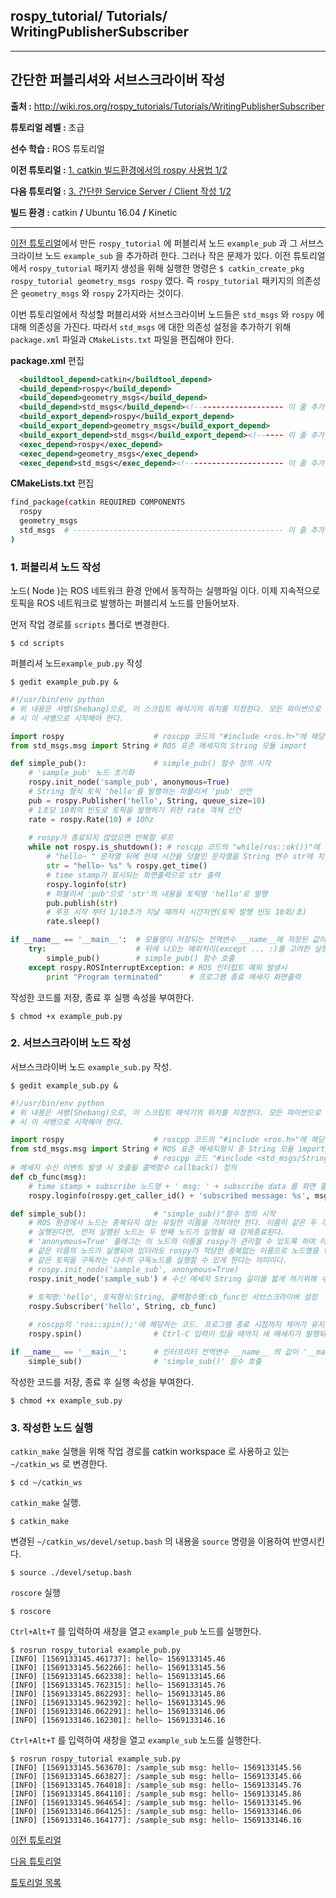 ## rospy_tutorial/ Tutorials/ WritingPublisherSubscriber



---

## 간단한 퍼블리셔와 서브스크라이버 작성 

**출처 :**  <http://wiki.ros.org/rospy_tutorials/Tutorials/WritingPublisherSubscriber>

**튜토리얼 레벨 :**  초급

**선수 학습 :**  ROS 튜토리얼 

**이전 튜토리얼 :** [1. catkin 빌드환경에서의 rospy 사용법 1/2](./rospy/rospy_1_How2UsePythonWithCatkin_1.md) 

**다음 튜토리얼 :** [3. 간단한 Service Server / Client 작성 1/2](./rospy_3_WritingServiceServerClient1.md) 

**빌드 환경 :**  catkin **/** Ubuntu 16.04 **/** Kinetic

---

[이전 튜토리얼](./rospy_0_How2UsePythonWithCatkin.md)에서 만든 `rospy_tutorial` 에 퍼블리셔 노드 `example_pub` 과  그 서브스크라이브 노드 `example_sub` 을 추가하려 한다. 그러나 작은 문제가 있다. 이전 튜토리얼에서 `rospy_tutorial` 패키지 생성을 위해 실행한 명령은 `$ catkin_create_pkg rospy_tutorial geometry_msgs rospy` 였다. 즉  `rospy_tutorial` 패키지의 의존성은 `geometry_msgs` 와  `rospy`  2가지라는 것이다. 

이번 튜토리얼에서 작성할 퍼블리셔와 서브스크라이버 노드들은  `std_msgs` 와  `rospy` 에 대해 의존성을 가진다. 따라서   `std_msgs` 에 대한 의존성 설정을 추가하기 위해 `package.xml` 파일과  `CMakeLists.txt` 파일을 편집해야 한다.

**package.xml** 편집

```xml
  <buildtool_depend>catkin</buildtool_depend>
  <build_depend>rospy</build_depend>
  <build_depend>geometry_msgs</build_depend>
  <build_depend>std_msgs</build_depend><!-------------------- 이 줄 추가 -->
  <build_export_depend>rospy</build_export_depend>
  <build_export_depend>geometry_msgs</build_export_depend>
  <build_export_depend>std_msgs</build_export_depend><!------ 이 줄 추가 -->
  <exec_depend>rospy</exec_depend>
  <exec_depend>geometry_msgs</exec_depend>
  <exec_depend>std_msgs</exec_depend><!---------------------- 이 줄 추가 -->
```

**CMakeLists.txt** 편집

```bash
find_package(catkin REQUIRED COMPONENTS
  rospy
  geometry_msgs
  std_msgs	# ----------------------------------------------- 이 줄 추가
)
```



### 1. 퍼블리셔 노드 작성

노드( Node )는 ROS 네트워크 환경 안에서 동작하는 실행파일 이다. 이제 지속적으로 토픽을 ROS 네트워크로 발행하는 퍼블리셔 노드를 만들어보자.

먼저 작업 경로를 `scripts` 폴더로 변경한다.

```
$ cd scripts
```

퍼블리셔 노드`example_pub.py` 작성

```
$ gedit example_pub.py &
```

```python
#!/usr/bin/env python
# 위 내용은 셔뱅(Shebang)으로, 이 스크립트 해석기의 위치를 지정한다. 모든 파이썬으로 작성된 ROS 노드는 반드
# 시 이 셔뱅으로 시작해야 한다.

import rospy                    # roscpp 코드의 "#include <ros.h>"에 해당하는 구문
from std_msgs.msg import String # ROS 표준 메세지의 String 모듈 import

def simple_pub():               # simple_pub() 함수 정의 시작
    # 'sample_pub' 노드 초기화 
    rospy.init_node('sample_pub', anonymous=True)
    # String 형식 토픽 'hello'를 발행하는 퍼블리셔 'pub' 선언
    pub = rospy.Publisher('hello', String, queue_size=10)
    # 1초당 10회의 빈도로 토픽을 발행하기 위한 rate 객체 선언 
    rate = rospy.Rate(10) # 10hz
    
    # rospy가 종료되지 않았으면 반복할 루프
    while not rospy.is_shutdown(): # roscpp 코드의 "while(ros::ok())"에 해당하는 구문
        # "hello~ " 문자열 뒤에 현재 시간을 덧붙인 문자열을 String 변수 str에 치환 
        str = "hello~ %s" % rospy.get_time()
        # time stamp가 표시되는 화면출력으로 str 출력
        rospy.loginfo(str)
        # 퍼블리셔 'pub'으로 'str'의 내용을 토픽명 'hello'로 발행
        pub.publish(str)
        # 루프 시작 부터 1/10초가 지날 때까지 시간지연(토픽 발행 빈도 10회/초)
        rate.sleep()

if __name__ == '__main__':  # 모듈명이 저장되는 전역변수 __name__에 저장된 값이 '__main__'이면
    try:                    # 뒤에 나오는 예외처리(except ... :)를 고려한 실행 구간 시작
        simple_pub()        # simple_pub() 함수 호출
    except rospy.ROSInterruptException: # ROS 인터럽트 예외 발생시
        print "Program terminated"      # 프로그램 종료 메세지 화면출력
```

작성한 코드를 저장, 종료 후 실행 속성을 부여한다.

```
$ chmod +x example_pub.py
```



### 2. 서브스크라이버 노드 작성

서브스크라이버 노드 `example_sub.py` 작성.

```
$ gedit example_sub.py &
```

```python
#!/usr/bin/env python
# 위 내용은 셔뱅(Shebang)으로, 이 스크립트 해석기의 위치를 지정한다. 모든 파이썬으로 작성된 ROS 노드는 반드
# 시 이 셔뱅으로 시작해야 한다.

import rospy                    # roscpp 코드의 "#include <ros.h>"에 해당하는 구문
from std_msgs.msg import String	# ROS 표준 메세지형식 중 String 모듈 import. 
                                # roscpp 코드 "#include <std_msgs/String.h>"에 해당한다.
# 메세지 수신 이벤트 발생 시 호출될 콜백함수 callback() 정의
def cb_func(msg):
    # time stamp + subscribe 노드명 + ' msg: ' + subscribe data 를 화면 출력 
    rospy.loginfo(rospy.get_caller_id() + 'subscribed message: %s', msg.data)

def simple_sub():               # "simple_sub()"함수 정의 시작
    # ROS 환경에서 노드는 중복되지 않는 유일한 이름을 가져야만 한다. 이름이 같은 두 개의 노드가
    # 실행된다면, 먼저 실행된 노드는 두 번째 노드가 실행될 때 강제종료된다.
    # 'anonymous=True' 플래그는 이 노드의 이름을 rospy가 관리할 수 있도록 하여 이 노드와 
    # 같은 이름의 노드가 실행되어 있더라도 rospy가 적당한 중복없는 이름으로 노드명을 변경함으로써
    # 같은 토픽을 구독하는 다수의 구독노드를 실행할 수 있게 한다는 의미이다.
    # rospy.init_node('sample_sub', anonymous=True)
	rospy.init_node('sample_sub') # 수신 메세지 String 길이를 짧게 하기위해 수정
    
    # 토픽명:'hello', 토픽형식:String, 콜백함수명:cb_func인 서브스크라이버 설정
    rospy.Subscriber('hello', String, cb_func)

    # roscpp의 'ros::spin();'에 해당하는 코드. 프로그램 종료 시점까지 제어가 유지되도록 한다.
    rospy.spin()                # Ctrl-C 입력이 있을 때까지 새 메세지가 발행되면 콜백함수를 호출한다.

if __name__ == '__main__':      # 인터프리터 전역변수 __name__ 의 값이 '__main__' 이면
    simple_sub()                # 'simple_sub()' 함수 호출
```

작성한 코드를 저장, 종료 후 실행 속성을 부여한다.

```
$ chmod +x example_sub.py
```



### 3. 작성한 노드 실행

`catkin_make` 실행을 위해 작업 경로를 catkin workspace 로 사용하고 있는 `~/catkin_ws` 로 변경한다.

```
$ cd ~/catkin_ws
```

`catkin_make` 실행.

```
$ catkin_make
```

변경된  `~/catkin_ws/devel/setup.bash` 의 내용을 `source` 명령을 이용하여 반영시킨다.

```
$ source ./devel/setup.bash
```

`roscore` 실행

```
$ roscore
```

`Ctrl+Alt+T` 를 입력하여 새창을 열고 `example_pub` 노드를 실행한다.

```
$ rosrun rospy_tutorial example_pub.py
[INFO] [1569133145.461737]: hello~ 1569133145.46
[INFO] [1569133145.562266]: hello~ 1569133145.56
[INFO] [1569133145.662338]: hello~ 1569133145.66
[INFO] [1569133145.762315]: hello~ 1569133145.76
[INFO] [1569133145.862293]: hello~ 1569133145.86
[INFO] [1569133145.962392]: hello~ 1569133145.96
[INFO] [1569133146.062291]: hello~ 1569133146.06
[INFO] [1569133146.162301]: hello~ 1569133146.16
```

`Ctrl+Alt+T` 를 입력하여 새창을 열고 `example_sub` 노드를 실행한다.

```
$ rosrun rospy_tutorial example_sub.py
[INFO] [1569133145.563670]: /sample_sub msg: hello~ 1569133145.56
[INFO] [1569133145.663827]: /sample_sub msg: hello~ 1569133145.66
[INFO] [1569133145.764018]: /sample_sub msg: hello~ 1569133145.76
[INFO] [1569133145.864110]: /sample_sub msg: hello~ 1569133145.86
[INFO] [1569133145.964654]: /sample_sub msg: hello~ 1569133145.96
[INFO] [1569133146.064125]: /sample_sub msg: hello~ 1569133146.06
[INFO] [1569133146.164177]: /sample_sub msg: hello~ 1569133146.16
```



[이전 튜토리얼](./rospy/rospy_4_How2UsePythonWithCatkin_2.md) 

[다음 튜토리얼](./rospy_6_How2UseParameter.md) 

[튜토리얼 목록](../README.md) 







